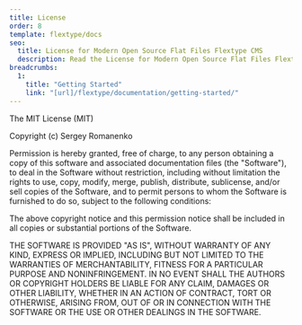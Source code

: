 ```yaml
---
title: License
order: 8
template: flextype/docs
seo:
  title: License for Modern Open Source Flat Files Flextype CMS
  description: Read the License for Modern Open Source Flat Files Flextype CMS
breadcrumbs:
  1:
    title: "Getting Started"
    link: "[url]/flextype/documentation/getting-started/"
---
```


The MIT License (MIT)

Copyright (c) Sergey Romanenko

Permission is hereby granted, free of charge, to any person obtaining a copy
of this software and associated documentation files (the "Software"), to deal
in the Software without restriction, including without limitation the rights
to use, copy, modify, merge, publish, distribute, sublicense, and/or sell
copies of the Software, and to permit persons to whom the Software is
furnished to do so, subject to the following conditions:

The above copyright notice and this permission notice shall be included in all
copies or substantial portions of the Software.

THE SOFTWARE IS PROVIDED "AS IS", WITHOUT WARRANTY OF ANY KIND, EXPRESS OR
IMPLIED, INCLUDING BUT NOT LIMITED TO THE WARRANTIES OF MERCHANTABILITY,
FITNESS FOR A PARTICULAR PURPOSE AND NONINFRINGEMENT. IN NO EVENT SHALL THE
AUTHORS OR COPYRIGHT HOLDERS BE LIABLE FOR ANY CLAIM, DAMAGES OR OTHER
LIABILITY, WHETHER IN AN ACTION OF CONTRACT, TORT OR OTHERWISE, ARISING FROM,
OUT OF OR IN CONNECTION WITH THE SOFTWARE OR THE USE OR OTHER DEALINGS IN THE
SOFTWARE.
